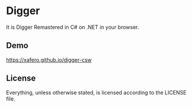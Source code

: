 # Digger
It is Digger Remastered in C# on .NET in your browser.

## Demo
https://xafero.github.io/digger-csw

## License
Everything, unless otherwise stated, is licensed according to the LICENSE file.
